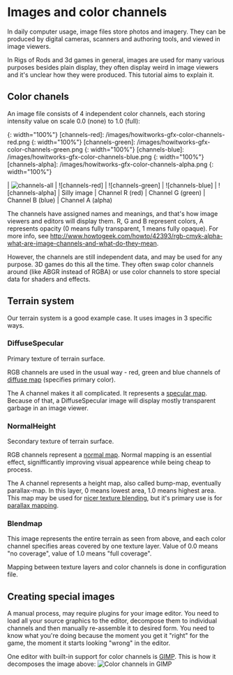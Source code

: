# Images and color channels

In daily computer usage, image files store photos and imagery. They can be produced by digital cameras, scanners and authoring tools, and viewed in image viewers.

In Rigs of Rods and 3d games in general, images are used for many various purposes besides plain display, they often display weird in image viewers and it's unclear how they were produced. This tutorial aims to explain it.

## Color chanels

An image file consists of 4 independent color channels, each storing intensity value on scale 0.0 (none) to 1.0 (full):

[channels-all]:   /images/howitworks-gfx-color-channels-all.png
{: width="100%"}
[channels-red]:   /images/howitworks-gfx-color-channels-red.png
{: width="100%"}
[channels-green]: /images/howitworks-gfx-color-channels-green.png
{: width="100%"}
[channels-blue]:  /images/howitworks-gfx-color-channels-blue.png
{: width="100%"}
[channels-alpha]: /images/howitworks-gfx-color-channels-alpha.png
{: width="100%"}

| ![channels-all] | ![channels-red] | ![channels-green] | ![channels-blue] | ![channels-alpha]
| Silly image     | Channel R (red) | Channel G (green) | Channel B (blue) | Channel A (alpha)

The channels have assigned names and meanings, and that's how image viewers and editors will display them. R, G and B represent colors, A represents opacity (0 means fully transparent, 1 means fully opaque). For more info, see <http://www.howtogeek.com/howto/42393/rgb-cmyk-alpha-what-are-image-channels-and-what-do-they-mean>.

However, the channels are still independent data, and may be used for any purpose. 3D games do this all the time. They often swap color channels around (like ABGR instead of RGBA) or use color channels to store special data for shaders and effects.

## Terrain system

Our terrain system is a good example case. It uses images in 3 specific ways.

### DiffuseSpecular

Primary texture of terrain surface.

RGB channels are used in the usual way - red, green and blue channels of [diffuse map](http://wiki.splashdamage.com/index.php/Basic_Texture_Overview#Diffuse_Maps) (specifies primary color).

The A channel makes it all complicated. It represents a [specular map](http://wiki.splashdamage.com/index.php/Basic_Texture_Overview#Specular_Maps). Because of that, a DiffuseSpecular image will display mostly transparent garbage in an image viewer.

### NormalHeight

Secondary texture of terrain surface.

RGB channels represent a [normal map](http://wiki.polycount.com/wiki/Normal_map). Normal mapping is an essential effect, signifficantly improving visual appearence while being cheap to process.

The A channel represents a height map, also called bump-map, eventually parallax-map. In this layer, 0 means lowest area, 1.0 means highest area. This map may be used for [nicer texture blending](https://www.garagegames.com/community/forums/viewthread/134634), but it's primary use is for [parallax mapping](http://wiki.polycount.com/wiki/Parallax_Map).

### Blendmap

This image represents the entire terrain as seen from above, and each color channel specifies areas covered by one texture layer. Value of 0.0 means "no coverage", value of 1.0 means "full coverage".

Mapping between texture layers and color channels is done in configuration file.

## Creating special images

A manual process, may require plugins for your image editor. You need to load all your source graphics to the editor, decompose them to individual channels and then manually re-assemble it to desired form. You need to know what you're doing because the moment you get it "right" for the game, the moment it starts looking "wrong" in the editor.

One editor with built-in support for color channels is [GIMP](http://www.gimp.org/). This is how it decomposes the image above:
![Color channels in GIMP](/images/gimp-image-color-channels.png)
